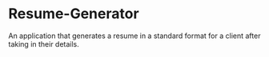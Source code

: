 # Resume-Generator
An application that generates a resume in a standard format for a client after taking in their details.

